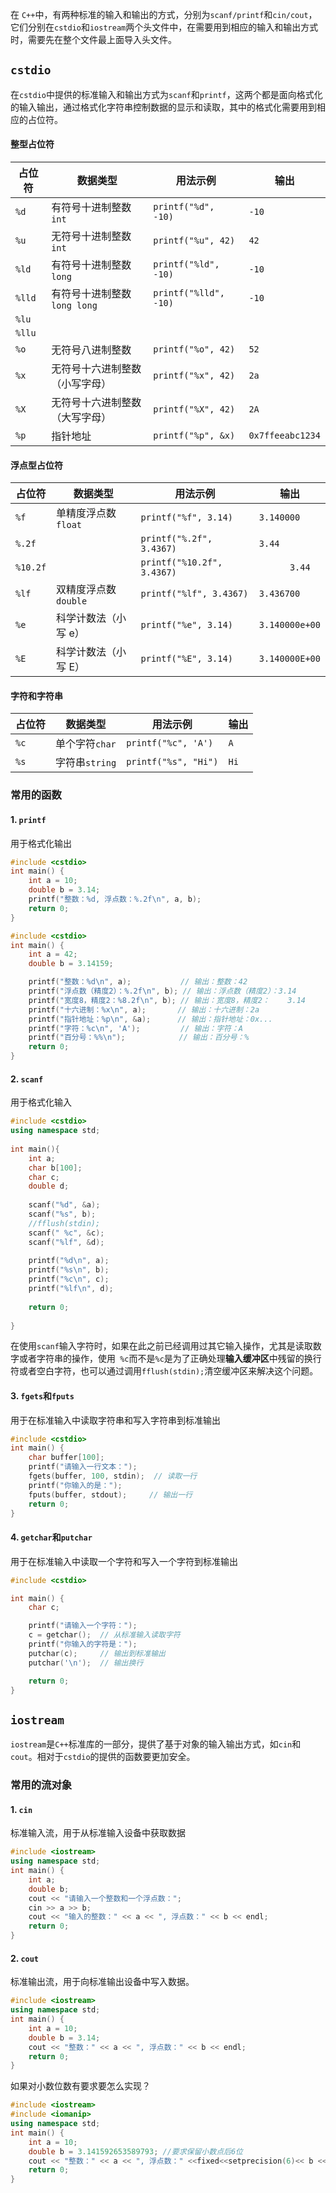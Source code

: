 
在 `C++`中，有两种标准的输入和输出的方式，分别为`scanf/printf`和`cin/cout`，它们分别在`cstdio`和`iostream`两个头文件中，在需要用到相应的输入和输出方式时，需要先在整个文件最上面导入头文件。


## `cstdio`

在`cstdio`中提供的标准输入和输出方式为`scanf`和`printf`，这两个都是面向格式化的输入输出，通过格式化字符串控制数据的显示和读取，其中的格式化需要用到相应的占位符。

#### 整型占位符

| 占位符    | 数据类型                | 用法示例                  | 输出               |
| ------ | ------------------- | --------------------- | ---------------- |
| `%d`   | 有符号十进制整数`int`       | `printf("%d", -10)`   | `-10`            |
| `%u`   | 无符号十进制整数`int`       | `printf("%u", 42)`    | `42`             |
| `%ld`  | 有符号十进制整数`long`      | `printf("%ld", -10)`  | `-10`            |
| `%lld` | 有符号十进制整数`long long` | `printf("%lld", -10)` | `-10`            |
| `%lu`  |                     |                       |                  |
| `%llu` |                     |                       |                  |
| `%o`   | 无符号八进制整数            | `printf("%o", 42)`    | `52`             |
| `%x`   | 无符号十六进制整数（小写字母）     | `printf("%x", 42)`    | `2a`             |
| `%X`   | 无符号十六进制整数（大写字母）     | `printf("%X", 42)`    | `2A`             |
| `%p`   | 指针地址                | `printf("%p", &x)`    | `0x7ffeeabc1234` |

#### 浮点型占位符

| 占位符      | 数据类型           | 用法示例                       | 输出             |
| -------- | -------------- | -------------------------- | -------------- |
| `%f`     | 单精度浮点数`float`  | `printf("%f", 3.14)`       | `3.140000`     |
| `%.2f`   |                | `printf("%.2f", 3.4367)`   | `3.44`         |
| `%10.2f` |                | `printf("%10.2f", 3.4367)` | `      3.44`   |
| `%lf`    | 双精度浮点数`double` | `printf("%lf", 3.4367)`    | `3.436700`     |
| `%e`     | 科学计数法（小写 e）    | `printf("%e", 3.14)`       | `3.140000e+00` |
| `%E`     | 科学计数法（小写 E）    | `printf("%E", 3.14)`       | `3.140000E+00` |

#### 字符和字符串

| 占位符  | 数据类型        | 用法示例                 | 输出   |
| ---- | ----------- | -------------------- | ---- |
| `%c` | 单个字符`char`  | `printf("%c", 'A')`  | `A`  |
| `%s` | 字符串`string` | `printf("%s", "Hi")` | `Hi` |


### 常用的函数

####  1. `printf`

用于格式化输出

```cpp
#include <cstdio>
int main() {
    int a = 10;
    double b = 3.14;
    printf("整数：%d, 浮点数：%.2f\n", a, b);
    return 0;
}

```

```cpp
#include <cstdio>
int main() {
    int a = 42;
    double b = 3.14159;

    printf("整数：%d\n", a);           // 输出：整数：42
    printf("浮点数（精度2）：%.2f\n", b); // 输出：浮点数（精度2）：3.14
    printf("宽度8，精度2：%8.2f\n", b); // 输出：宽度8，精度2：    3.14
    printf("十六进制：%x\n", a);       // 输出：十六进制：2a
    printf("指针地址：%p\n", &a);      // 输出：指针地址：0x...
    printf("字符：%c\n", 'A');         // 输出：字符：A
    printf("百分号：%%\n");            // 输出：百分号：%
    return 0;
}
```

#### 2. `scanf`

用于格式化输入

```cpp
#include <cstdio>  
using namespace std;  
  
int main(){  
    int a;  
    char b[100];  
    char c;  
    double d;  
  
    scanf("%d", &a);  
    scanf("%s", b);  
    //fflush(stdin);  
    scanf(" %c", &c);  
    scanf("%lf", &d);  
  
    printf("%d\n", a);  
    printf("%s\n", b);  
    printf("%c\n", c);  
    printf("%lf\n", d);  
  
    return 0;  
  
}

```

在使用`scanf`输入字符时，如果在此之前已经调用过其它输入操作，尤其是读取数字或者字符串的操作，使用` %c`而不是`%c`是为了正确处理**输入缓冲区**中残留的换行符或者空白字符，也可以通过调用`fflush(stdin);`清空缓冲区来解决这个问题。

#### 3. `fgets`和`fputs`

 用于在标准输入中读取字符串和写入字符串到标准输出
```cpp
#include <cstdio>
int main() {
    char buffer[100];
    printf("请输入一行文本：");
    fgets(buffer, 100, stdin);  // 读取一行
    printf("你输入的是：");
    fputs(buffer, stdout);     // 输出一行
    return 0;
}
```

#### 4. `getchar`和`putchar`

  用于在标准输入中读取一个字符和写入一个字符到标准输出

```cpp
#include <cstdio>

int main() {
    char c;

    printf("请输入一个字符：");
    c = getchar();  // 从标准输入读取字符
    printf("你输入的字符是：");
    putchar(c);     // 输出到标准输出
    putchar('\n');  // 输出换行

    return 0;
}
```

## `iostream`

`iostream`是`C++`标准库的一部分，提供了基于对象的输入输出方式，如`cin`和`cout`。相对于`cstdio`的提供的函数要更加安全。

### 常用的流对象

#### 1. `cin`

标准输入流，用于从标准输入设备中获取数据

```cpp
#include <iostream>
using namespace std;
int main() {
    int a;
    double b;
    cout << "请输入一个整数和一个浮点数：";
    cin >> a >> b;
    cout << "输入的整数：" << a << ", 浮点数：" << b << endl;
    return 0;
}
```

#### 2. `cout`

标准输出流，用于向标准输出设备中写入数据。

```cpp
#include <iostream>
using namespace std;
int main() {
    int a = 10;
    double b = 3.14;
    cout << "整数：" << a << ", 浮点数：" << b << endl;
    return 0;
}

```

如果对小数位数有要求要怎么实现？

```cpp
#include <iostream>  
#include <iomanip>  
using namespace std;  
int main() {  
    int a = 10;  
    double b = 3.141592653589793; //要求保留小数点后6位  
    cout << "整数：" << a << ", 浮点数：" <<fixed<<setprecision(6)<< b << endl;  
    return 0;  
}
```

